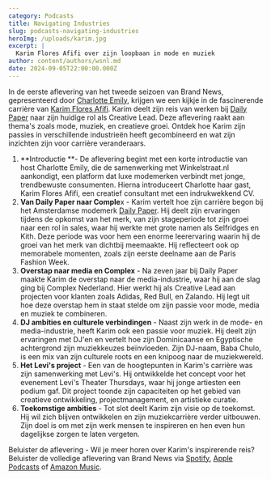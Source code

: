 ```yaml
---
category: Podcasts
title: Navigating Industries
slug: podcasts-navigating-industries
heroImg: /uploads/karim.jpg
excerpt: |
  Karim Flores Afifi over zijn loopbaan in mode en muziek
author: content/authors/wsnl.md
date: 2024-09-05T22:00:00.000Z
---
```


In de eerste aflevering van het tweede seizoen van Brand News, gepresenteerd door [Charlotte Emily](https://www.instagram.com/charlotteemilyb/), krijgen we een kijkje in de fascinerende carrière van [Karim Flores Afifi](https://www.instagram.com/karimfloresafifi/). Karim deelt zijn reis van werken bij [Daily Paper](https://vsf-pwa-tom.boutique24.com/designers/daily-paper) naar zijn huidige rol als Creative Lead. Deze aflevering raakt aan thema's zoals mode, muziek, en creatieve groei. Ontdek hoe Karim zijn passies in verschillende industrieën heeft gecombineerd en wat zijn inzichten zijn voor carrière veranderaars.

1. **Introductie **- De aflevering begint met een korte introductie van host Charlotte Emily, die de samenwerking met Winkelstraat.nl aankondigt, een platform dat luxe modemerken verbindt met jonge, trendbewuste consumenten. Hierna introduceert Charlotte haar gast, Karim Flores Afifi, een creatief consultant met een indrukwekkend CV.
2. **Van Daily Paper naar Comple**x - Karim vertelt hoe zijn carrière begon bij het Amsterdamse modemerk [Daily Paper](https://vsf-pwa-tom.boutique24.com/designers/daily-paper). Hij deelt zijn ervaringen tijdens de opkomst van het merk, van zijn stageperiode tot zijn groei naar een rol in sales, waar hij werkte met grote namen als Selfridges en Kith. Deze periode was voor hem een enorme leerervaring waarin hij de groei van het merk van dichtbij meemaakte. Hij reflecteert ook op memorabele momenten, zoals zijn eerste deelname aan de Paris Fashion Week.
3. **Overstap naar media en Complex** - Na zeven jaar bij Daily Paper maakte Karim de overstap naar de media-industrie, waar hij aan de slag ging bij Complex Nederland. Hier werkt hij als Creative Lead aan projecten voor klanten zoals Adidas, Red Bull, en Zalando. Hij legt uit hoe deze overstap hem in staat stelde om zijn passie voor mode, media en muziek te combineren.
4. **DJ ambities en culturele verbindingen** - Naast zijn werk in de mode- en media-industrie, heeft Karim ook een passie voor muziek. Hij deelt zijn ervaringen met DJ'en en vertelt hoe zijn Dominicaanse en Egyptische achtergrond zijn muziekkeuzes beïnvloeden. Zijn DJ-naam, Baba Chulo, is een mix van zijn culturele roots en een knipoog naar de muziekwereld.
5. **Het Levi's project** - Een van de hoogtepunten in Karim's carrière was zijn samenwerking met Levi's. Hij ontwikkelde het concept voor het evenement Levi's Theater Thursdays, waar hij jonge artiesten een podium gaf. Dit project toonde zijn capaciteiten op het gebied van creatieve ontwikkeling, projectmanagement, en artistieke curatie.
6. **Toekomstige ambities** - Tot slot deelt Karim zijn visie op de toekomst. Hij wil zich blijven ontwikkelen en zijn muziekcarrière verder uitbouwen. Zijn doel is om met zijn werk mensen te inspireren en hen even hun dagelijkse zorgen te laten vergeten.

Beluister de aflevering - Wil je meer horen over Karim's inspirerende reis? Beluister de volledige aflevering van Brand News via [Spotify](https://open.spotify.com/episode/6o8UjpC801cTEmt7xkoehO), [Apple Podcasts](https://podcastsconnect.apple.com/login?targetUrl=%2Fmy-podcasts%2Fshow%2Fbrand-news%2Fa3887123-a575-48a0-adad-78c5f1901f00%2Fepisode%2Fnavigating-industries-from-daily-paper-sales-to-complex-creative%2F042c8cc2-e2fe-4e0f-9900-70e79e44c4f5\&authResult=FAILED) of [Amazon Music](https://podcasters.amazon.com/podcasts/41e8acae-a62a-4f3b-ad9b-c3a3f8b95e19/episodes/17a094a3-f25f-4516-916c-74f1daaee225).
